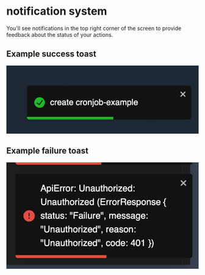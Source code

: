 # notification system

You'll see notifications in the top right corner of the screen to provide feedback about the status of your actions.

## Example success toast

![Notification Success](./img/notification-success.png)

## Example failure toast

![Notification Failure](./img/notification-failure.png)
